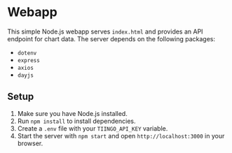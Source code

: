 # Webapp

This simple Node.js webapp serves `index.html` and provides an API endpoint for chart data. The server depends on the following packages:

- `dotenv`
- `express`
- `axios`
- `dayjs`

## Setup

1. Make sure you have Node.js installed.
2. Run `npm install` to install dependencies.
3. Create a `.env` file with your `TIINGO_API_KEY` variable.
4. Start the server with `npm start` and open `http://localhost:3000` in your browser.


